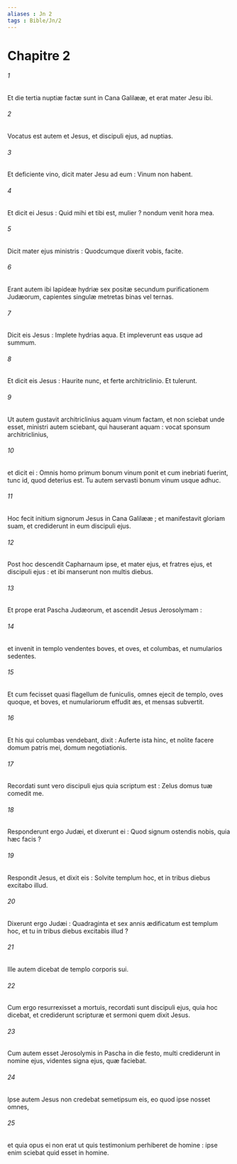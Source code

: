 ```yaml
---
aliases : Jn 2
tags : Bible/Jn/2
---
```


# Chapitre 2

###### 1
Et die tertia nuptiæ factæ sunt in Cana Galilææ, et erat mater Jesu ibi.
###### 2
Vocatus est autem et Jesus, et discipuli ejus, ad nuptias.
###### 3
Et deficiente vino, dicit mater Jesu ad eum : Vinum non habent.
###### 4
Et dicit ei Jesus : Quid mihi et tibi est, mulier ? nondum venit hora mea.
###### 5
Dicit mater ejus ministris : Quodcumque dixerit vobis, facite.
###### 6
Erant autem ibi lapideæ hydriæ sex positæ secundum purificationem Judæorum, capientes singulæ metretas binas vel ternas.
###### 7
Dicit eis Jesus : Implete hydrias aqua. Et impleverunt eas usque ad summum.
###### 8
Et dicit eis Jesus : Haurite nunc, et ferte architriclinio. Et tulerunt.
###### 9
Ut autem gustavit architriclinius aquam vinum factam, et non sciebat unde esset, ministri autem sciebant, qui hauserant aquam : vocat sponsum architriclinius,
###### 10
et dicit ei : Omnis homo primum bonum vinum ponit et cum inebriati fuerint, tunc id, quod deterius est. Tu autem servasti bonum vinum usque adhuc.
###### 11
Hoc fecit initium signorum Jesus in Cana Galilææ ; et manifestavit gloriam suam, et crediderunt in eum discipuli ejus.
###### 12
Post hoc descendit Capharnaum ipse, et mater ejus, et fratres ejus, et discipuli ejus : et ibi manserunt non multis diebus.
###### 13
Et prope erat Pascha Judæorum, et ascendit Jesus Jerosolymam :
###### 14
et invenit in templo vendentes boves, et oves, et columbas, et numularios sedentes.
###### 15
Et cum fecisset quasi flagellum de funiculis, omnes ejecit de templo, oves quoque, et boves, et numulariorum effudit æs, et mensas subvertit.
###### 16
Et his qui columbas vendebant, dixit : Auferte ista hinc, et nolite facere domum patris mei, domum negotiationis.
###### 17
Recordati sunt vero discipuli ejus quia scriptum est : Zelus domus tuæ comedit me.
###### 18
Responderunt ergo Judæi, et dixerunt ei : Quod signum ostendis nobis, quia hæc facis ?
###### 19
Respondit Jesus, et dixit eis : Solvite templum hoc, et in tribus diebus excitabo illud.
###### 20
Dixerunt ergo Judæi : Quadraginta et sex annis ædificatum est templum hoc, et tu in tribus diebus excitabis illud ?
###### 21
Ille autem dicebat de templo corporis sui.
###### 22
Cum ergo resurrexisset a mortuis, recordati sunt discipuli ejus, quia hoc dicebat, et crediderunt scripturæ et sermoni quem dixit Jesus.
###### 23
Cum autem esset Jerosolymis in Pascha in die festo, multi crediderunt in nomine ejus, videntes signa ejus, quæ faciebat.
###### 24
Ipse autem Jesus non credebat semetipsum eis, eo quod ipse nosset omnes,
###### 25
et quia opus ei non erat ut quis testimonium perhiberet de homine : ipse enim sciebat quid esset in homine.
